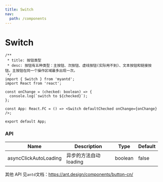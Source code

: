 ```yaml
---
title: Switch
nav:
  path: /components
---
```

#  Switch
```tsx
/**
 * title: 按钮类型
 * desc: 按钮有五种类型：主按钮、次按钮、虚线按钮(实际用不到)、文本按钮和链接按钮。主按钮在同一个操作区域最多出现一次。
 */
import { Switch } from 'myantd';
import React from 'react';

const onChange = (checked: boolean) => {
  console.log(`switch to ${checked}`);
};

const App: React.FC = () => <Switch defaultChecked onChange={onChange} />;

export default App;
```

### API

| Name                  | Description            | Type    | Default |
| --------------------- | ---------------------- | ------- | ------- |
| asyncClickAutoLoading | 异步的方法自动 loading | boolean | false   |

其他 API 见`antd`文档：https://ant.design/components/button-cn/
